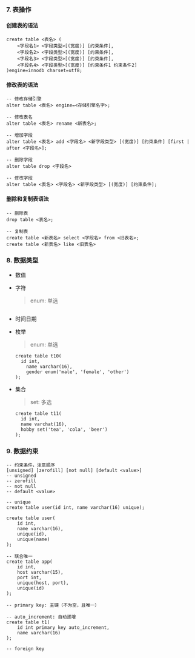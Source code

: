 ### 7. 表操作

#### 创建表的语法

```mysql
create table <表名> (
	<字段名1> <字段类型>[(宽度)] [约束条件],
	<字段名2> <字段类型>[(宽度)] [约束条件],
	<字段名3> <字段类型>[(宽度)] [约束条件],
	<字段名4> <字段类型>[(宽度)] [约束条件1 约束条件2]
)engine=innodb charset=utf8;
```



#### 修改表的语法

```mysql
-- 修改存储引擎
alter table <表名> engine=<存储引擎名字>;

-- 修改表名
alter table <表名> rename <新表名>;

-- 增加字段
alter table <表名> add <字段名> <新字段类型> [(宽度)] [约束条件] [first | after <字段名>];

-- 删除字段
alter table drop <字段名>

-- 修改字段
alter table <表名> <字段名> <新字段类型> [(宽度)] [约束条件];
```



#### 删除和复制表语法

```mysql
-- 删除表
drop table <表名>;

-- 复制表
create table <新表名> select <字段名> from <旧表名>;
create table <新表名> like <旧表名>
```



### 8. 数据类型

- 数值

- 字符

  > enum: 单选

  ```mysql
  
  ```

- 时间日期

- 枚举

  > enum: 单选

  ```mysql
  create table t10(
  	id int,
      name varchar(16),
      gender enum('male', 'female', 'other')
  );
  ```

- 集合

  > set: 多选

  ```mysql
  create table t11(
  	id int,
  	name varchat(16),
  	hobby set('tea', 'cola', 'beer')
  );
  ```



### 9. 数据约束

```mysql
-- 约束条件，注意顺序
[unsigned] [zerofill] [not null] [default <value>]
-- unsigned
-- zerofill
-- not null
-- default <value>

-- unique
create table user(id int, name varchar(16) unique);

create table user(
	id int,
    name varchar(16),
    unique(id),
    unique(name)
);

-- 联合唯一
create table app(
	id int,
    host varchar(15),
    port int,
    unique(host, port),
    unique(id)
);

-- primary key: 主键（不为空，且唯一）

-- auto_increment: 自动递增
create table t1(
	id int primary key auto_increment,
    name varchar(16)
);

-- foreign key

```
